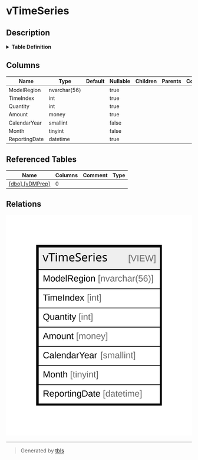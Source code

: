 # vTimeSeries

## Description

<details>
<summary><strong>Table Definition</strong></summary>

```sql


-- vTimeSeries view supports the creation of time series data mining models.
--      - Replaces earlier bike models with successor models.
--      - Abbreviates model names to improve readability in mining model viewer
--      - Concatenates model and region so that table only has one input.
--      - Creates a date field indexed to monthly reporting date for use in prediction.
CREATE VIEW [dbo].[vTimeSeries] 
AS
    SELECT 
        CASE [Model] 
            WHEN 'Mountain-100' THEN 'M200' 
            WHEN 'Road-150' THEN 'R250' 
            WHEN 'Road-650' THEN 'R750' 
            WHEN 'Touring-1000' THEN 'T1000' 
            ELSE Left([Model], 1) + Right([Model], 3) 
        END + ' ' + [Region] AS [ModelRegion] 
        ,(Convert(Integer, [CalendarYear]) * 100) + Convert(Integer, [Month]) AS [TimeIndex] 
        ,Sum([Quantity]) AS [Quantity] 
        ,Sum([Amount]) AS [Amount]
		,CalendarYear
		,[Month]
		,[dbo].[udfBuildISO8601Date] ([CalendarYear], [Month], 25)
		as ReportingDate
    FROM 
        [dbo].[vDMPrep] 
    WHERE 
        [Model] IN ('Mountain-100', 'Mountain-200', 'Road-150', 'Road-250', 
            'Road-650', 'Road-750', 'Touring-1000') 
    GROUP BY 
        CASE [Model] 
            WHEN 'Mountain-100' THEN 'M200' 
            WHEN 'Road-150' THEN 'R250' 
            WHEN 'Road-650' THEN 'R750' 
            WHEN 'Touring-1000' THEN 'T1000' 
            ELSE Left(Model,1) + Right(Model,3) 
        END + ' ' + [Region] 
        ,(Convert(Integer, [CalendarYear]) * 100) + Convert(Integer, [Month])
		,CalendarYear
		,[Month]
		,[dbo].[udfBuildISO8601Date] ([CalendarYear], [Month], 25);


```

</details>

## Columns

| Name | Type | Default | Nullable | Children | Parents | Comment |
| ---- | ---- | ------- | -------- | -------- | ------- | ------- |
| ModelRegion | nvarchar(56) |  | true |  |  |  |
| TimeIndex | int |  | true |  |  |  |
| Quantity | int |  | true |  |  |  |
| Amount | money |  | true |  |  |  |
| CalendarYear | smallint |  | false |  |  |  |
| Month | tinyint |  | false |  |  |  |
| ReportingDate | datetime |  | true |  |  |  |

## Referenced Tables

| Name | Columns | Comment | Type |
| ---- | ------- | ------- | ---- |
| [[dbo].[vDMPrep]](%5Bdbo%5D.%5BvDMPrep%5D.md) | 0 |  |  |

## Relations

![er](vTimeSeries.svg)

---

> Generated by [tbls](https://github.com/k1LoW/tbls)
